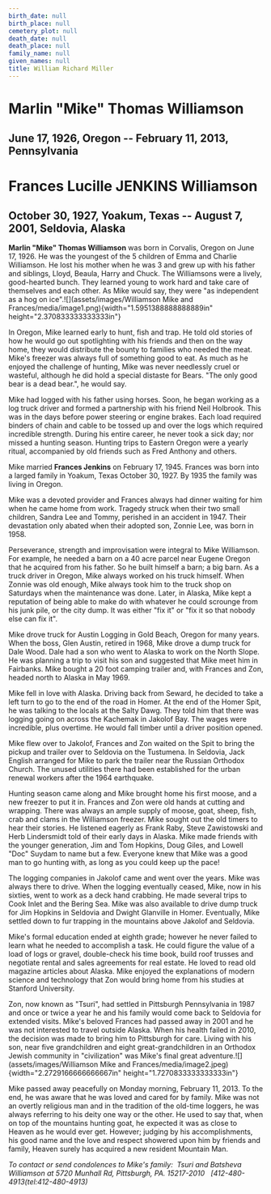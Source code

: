 ```yaml
---
birth_date: null
birth_place: null
cemetery_plot: null
death_date: null
death_place: null
family_name: null
given_names: null
title: William Richard Miller
---
```


# Marlin "Mike" Thomas Williamson

## June 17, 1926, Oregon -- February 11, 2013, Pennsylvania

# Frances Lucille JENKINS Williamson

## October 30, 1927, Yoakum, Texas -- August 7, 2001, Seldovia, Alaska

**Marlin "Mike" Thomas Williamson** was born in Corvalis,
Oregon on June 17, 1926. He was the youngest of the 5 children of Emma
and Charlie Williamson. He lost his mother when he was 3 and grew up
with his father and siblings, Lloyd, Beaula, Harry and Chuck. The
Williamsons were a lively, good-hearted bunch. They learned young to
work hard and take care of themselves and each other. As Mike would say,
they were "as independent as a hog on
ice".![](assets/images/Williamson Mike and Frances/media/image1.png){width="1.5951388888888889in"
height="2.370833333333333in"}

In Oregon, Mike learned early to hunt, fish and trap. He told old
stories of how he would go out spotlighting with his friends and then on
the way home, they would distribute the bounty to families who needed
the meat. Mike's freezer was always full of something good to eat. As
much as he enjoyed the challenge of hunting, Mike was never needlessly
cruel or wasteful, although he did hold a special distaste for Bears.
"The only good bear is a dead bear.", he would say.

Mike had logged with his father using horses. Soon, he began working as
a log truck driver and formed a partnership with his friend Neil
Holbrook. This was in the days before power steering or engine brakes.
Each load required binders of chain and cable to be tossed up and over
the logs which required incredible strength. During his entire career,
he never took a sick day; nor missed a hunting season. Hunting trips to
Eastern Oregon were a yearly ritual, accompanied by old friends such as
Fred Anthony and others.

Mike married **Frances Jenkins** on February 17, 1945.
Frances was born into a larged family in Yoakum, Texas October 30, 1927.
By 1935 the family was living in Oregon.

Mike was a devoted provider and Frances always had dinner waiting for
him when he came home from work. Tragedy struck when their two small
children, Sandra Lee and Tommy, perished in an accident in 1947. Their
devastation only abated when their adopted son, Zonnie Lee, was born in
1958.

Perseverance, strength and improvisation were integral to Mike
Williamson.  For example, he needed a barn on a 40 acre parcel near
Eugene Oregon that he acquired from his father. So he built himself a
barn; a big barn. As a truck driver in Oregon, Mike always worked on his
truck himself. When Zonnie was old enough, Mike always took him to the
truck shop on Saturdays when the maintenance was done. Later, in Alaska,
Mike kept a reputation of being able to make do with whatever he could
scrounge from his junk pile, or the city dump. It was either "fix it" or
"fix it so that nobody else can fix it".

Mike drove truck for Austin Logging in Gold Beach, Oregon for many
years. When the boss, Glen Austin, retired in 1968, Mike drove a dump
truck for Dale Wood. Dale had a son who went to Alaska to work on the
North Slope. He was planning a trip to visit his son and suggested that
Mike meet him in Fairbanks. Mike bought a 20 foot camping trailer and,
with Frances and Zon, headed north to Alaska in May 1969.

Mike fell in love with Alaska. Driving back from Seward, he decided to
take a left turn to go to the end of the road in Homer. At the end of
the Homer Spit, he was talking to the locals at the Salty Dawg. They
told him that there was logging going on across the Kachemak in Jakolof
Bay. The wages were incredible, plus overtime. He would fall timber
until a driver position opened.

Mike flew over to Jakolof, Frances and Zon waited on the Spit to bring
the pickup and trailer over to Seldovia on the Tustumena. In Seldovia,
Jack English arranged for Mike to park the trailer near the Russian
Orthodox Church. The unused utilities there had been established for the
urban renewal workers after the 1964 earthquake.

Hunting season came along and Mike brought home his first moose, and a
new freezer to put it in. Frances and Zon were old hands at cutting and
wrapping. There was always an ample supply of moose, goat, sheep, fish,
crab and clams in the Williamson freezer. Mike sought out the old timers
to hear their stories. He listened eagerly as Frank Raby, Steve
Zawistowski and Herb Lindersmidt told of their early days in Alaska.
Mike made friends with the younger generation, Jim and Tom Hopkins, Doug
Giles, and Lowell "Doc" Suydam to name but a few. Everyone knew that
Mike was a good man to go hunting with, as long as you could keep up the
pace!

The logging companies in Jakolof came and went over the years. Mike was
always there to drive. When the logging eventually ceased, Mike, now in
his sixties, went to work as a deck hand crabbing. He made several trips
to Cook Inlet and the Bering Sea. Mike was also available to drive dump
truck for Jim Hopkins in Seldovia and Dwight Glanville in Homer.
Eventually, Mike settled down to fur trapping in the mountains above
Jakolof and Seldovia.

Mike's formal education ended at eighth grade; however he never failed
to learn what he needed to accomplish a task. He could figure the value
of a load of logs or gravel, double-check his time book, build roof
trusses and negotiate rental and sales agreements for real estate. He
loved to read old magazine articles about Alaska. Mike enjoyed the
explanations of modern science and technology that Zon would bring home
from his studies at Stanford University.

Zon, now known as "Tsuri", had settled in Pittsburgh Pennsylvania in
1987 and once or twice a year he and his family would come back to
Seldovia for extended visits. Mike's beloved Frances had passed away in
2001 and he was not interested to travel outside Alaska. When his health
failed in 2010, the decision was made to bring him to Pittsburgh for
care. Living with his son, near five grandchildren and eight
great-grandchildren in an Orthodox Jewish community in "civilization"
was Mike's final great
adventure.![](assets/images/Williamson Mike and Frances/media/image2.jpeg){width="2.2729166666666667in"
height="1.7270833333333333in"}

Mike passed away peacefully on Monday morning, February 11, 2013. To the
end, he was aware that he was loved and cared for by family. Mike was
not an overtly religious man and in the tradition of the old-time
loggers, he was always referring to his deity one way or the other. He
used to say that, when on top of the mountains hunting goat, he expected
it was as close to Heaven as he would ever get. However; judging by his
accomplishments, his good name and the love and respect showered upon
him by friends and family, Heaven surely has acquired a new resident
Mountain Man.

*To contact or send condolences to Mike's family:  Tsuri and Batsheva
Williamson at 5720 Munhall Rd, Pittsburgh, PA. 15217-2010
  [412-480-4913(tel:412-480-4913)*
